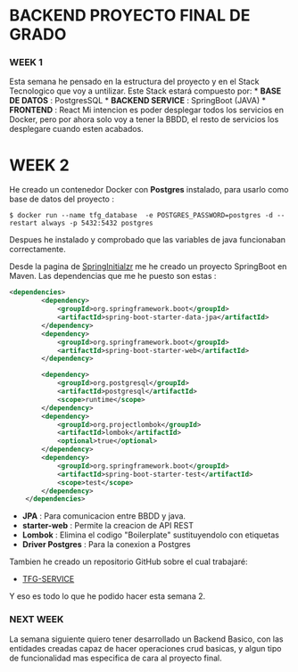 # BACKEND PROYECTO FINAL DE GRADO


### WEEK 1

Esta semana he pensado en la estructura del proyecto y en el Stack Tecnologico que voy a untilizar.
    Este Stack estará compuesto por:
    * **BASE DE DATOS** : PostgresSQL
    * **BACKEND SERVICE** : SpringBoot (JAVA)
    * **FRONTEND** : React
Mi intencion es poder desplegar todos los servicios en Docker, pero por ahora solo voy a tener la BBDD, el resto de servicios los desplegare cuando esten acabados.



# WEEK 2

He creado un contenedor Docker con **Postgres** instalado, para usarlo como base de datos del proyecto :

```shell
$ docker run --name tfg_database  -e POSTGRES_PASSWORD=postgres -d --restart always -p 5432:5432 postgres

```

Despues he instalado y comprobado que las variables de java funcionaban correctamente.

Desde la pagina de [SpringInitialzr](tab:https://start.spring.io/) me he creado un proyecto SpringBoot en Maven.
Las dependencias que me he puesto son estas :
```xml
<dependencies>
		<dependency>
			<groupId>org.springframework.boot</groupId>
			<artifactId>spring-boot-starter-data-jpa</artifactId>
		</dependency>
		<dependency>
			<groupId>org.springframework.boot</groupId>
			<artifactId>spring-boot-starter-web</artifactId>
		</dependency>

		<dependency>
			<groupId>org.postgresql</groupId>
			<artifactId>postgresql</artifactId>
			<scope>runtime</scope>
		</dependency>
		<dependency>
			<groupId>org.projectlombok</groupId>
			<artifactId>lombok</artifactId>
			<optional>true</optional>
		</dependency>
		<dependency>
			<groupId>org.springframework.boot</groupId>
			<artifactId>spring-boot-starter-test</artifactId>
			<scope>test</scope>
		</dependency>
	</dependencies>
```

* **JPA** : Para comunicacion entre BBDD y java.
* **starter-web** : Permite la creacion de API REST
* **Lombok** : Elimina el codigo "Boilerplate" sustituyendolo con etiquetas 
* **Driver Postgres** : Para la conexion a Postgres

Tambien he creado un repositorio GitHub sobre el cual trabajaré:
* [TFG-SERVICE](tab:https://github.com/gjustoo/tfg)

Y eso es todo lo que he podido hacer esta semana 2.

### NEXT WEEK 

La semana siguiente quiero tener desarrollado un Backend Basico, con las entidades creadas capaz de hacer operaciones crud basicas, y algun tipo de funcionalidad mas especifica de cara al proyecto final.


